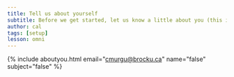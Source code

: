 ```yaml
---
title: Tell us about yourself
subtitle: Before we get started, let us know a little about you (this is optional, but helps us out a lot!)
author: cal
tags: [setup]
lesson: omni
---
```



{% include aboutyou.html email="cmurgu@brocku.ca" name="false" subject="false" %}
<br>